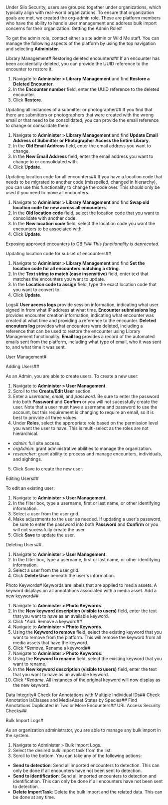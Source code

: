 Under Silo Security, users are grouped together under organizations, which typically align with real-world organizations. To ensure that organization goals are met, we created the org-admin role. These are platform members who have the ability to handle user management and address bulk import concerns for their organization.
Getting the Admin Role#

To get the admin role, contact either a site admin or Wild Me staff. You can manage the following aspects of the platform by using the top navigation and selecting **Administer**.

Library Management#
Restoring deleted encounters##
If an encounter has been accidentally deleted, you can provide the UUID reference to the encounter to restore it.
1. Navigate to **Administer > Library Management** and find **Restore a Deleted Encounter**.
2. In the **Encounter number** field, enter the UUID reference to the deleted encounter.
3. Click **Restore**.

Updating all instances of a submitter or photographer##
If you find that there are submitters or photographers that were created with the wrong email or that need to be consolidated, you can provide the email reference to change or consolidate them.
1. Navigate to **Administer > Library Management** and find **Update Email Address of Submitter or Photographer Access the Entire Library**.
2. In the **Old Email Address** field, enter the email address you want to change.
3. In the **New Email Address** field, enter the email address you want to change to or consolidated with.
4. Click **Update**.

Updating location code for all encounters##
If you have a location code that needs to be migrated to another code (misspelled, changed in hierarchy), you can use this functionality to change the code over. This should only be used if you need to move all encounters.
1. Navigate to **Administer > Library Management** and find **Swap old location code for new across all encounters**.
2. In the **Old location code** field, select the location code that you want to consolidate with another code.
3. In the **New location code** field, select the location code you want the encounters to be associated with.
4. Click **Update**.

Exposing approved encounters to GBIF##
*This functionality is deprecated.*

Updating location code for subset of encounters##
1. Navigate to **Administer > Library Management** and find **Set the location code for all encounters matching a string**.
2. In the **Text string to match (case insensitive)** field, enter text that matches the encounters you want to update.
3. In the **Location code to assign** field, type the exact location code that you want to convert to.
4. Click **Update**.

Logs#
**User access logs** provide session information, indicating what user signed in from what IP address at what time.
**Encounter submissions log** provides encounter creation information, indicating what encounter was created at what time and providing a reference to the encounter.
**Deleted encouters log** provides what encounters were deleted, including a reference that can be used  to restore the encounter using Library Management functionality.
**Email log** provides a record of the automated emails sent from the platform, including what type of email, who it was sent to, and what time it was sent.

User Management#

Adding Users##

As an Admin, you are able to create users. To create a new user:

1. Navigate to **Administer > User Management**.
2. Scroll to the **Create/Edit User** section.
3. Enter a *username*, *email*, and *password*. Be sure to enter the password into both **Password** and **Confirm** or you will not sucessfully create the user.
Note that a user must have a username and password to use the account, but this requirement is changing to require an email, so it is best to provide all three values.
4. Under **Roles**, select the appropriate role based on the permission level you want the user to have. This is multi-select as the roles are not hierarchical.
  * *admin*: full site access.
  * *orgAdmin*: grant administrative abilities to manage the organization.
  * *researcher*: grant ability to process and manage encounters, individuals, and sightings.
5. Click Save to create the new user.

Editing Users##

To edit an existing user:
1. Navigate to **Administer > User Management**.
2. In the filter box, type a username, first or last name, or other identifying information.
3. Select a user from the user grid.
4. Make adjustments to the user as needed. If updating a user's password, be sure to enter the password into both **Password** and **Confirm** or you will not sucessfully create the user.
5. Click **Save** to update the user.

Deleting Users##

1. Navigate to **Administer > User Management**.
2. In the filter box, type a username, first or last name, or other identifying information.
3. Select a user from the user grid.
4. Click **Delete User** beneath the user's information.

Photo Keywords#
Keywords are labels that are applied to media assets. A keyword displays on all annotations associated with a media asset.
Add a new keyword##
1. Navigate to **Administer > Photo Keywords**.
2. In the **New keyword description (visible to users)** field, enter the text that you want to have as an available keyword.
3. Click **Add*.
Remove a keyword##
1. Navigate to **Administer > Photo Keywords**.
2. Using the **Keyword to remove** field, select the existing keyword that you want to remove from the platform. This will remove the keyword from all media assets that have the keyword.
3. Click **Remove*.
Rename a keyword##
1. Navigate to **Administer > Photo Keywords**.
2. Using the **Keyword to rename** field, select the existing keyword that you want to rename.
2. In the **New keyword description (visible to users)** field, enter the text that you want to have as an available keyword.
3. Click **Rename*. All instances of the original keyword will now display as the new keyword.

Data Integrity#
Check for Annotations with Multiple Individual IDs##
Check Annotation iaClasses and MediaAsset States by Species##
Find Annotations Duplicated in Two or More Encounters##
URL Access Security Checks##

Bulk Import Logs#

As an organization administrator, you are able to manage any bulk import in the system.

1. Navigate to Administer > Bulk Import Logs.
2. Select the desired bulk import task from the list.
3.  Scroll to the bottom. You can take any of the following actions:
  * **Send to detection**: Send all imported encounters to detection. This can only be done if all encounters have not been sent to detection.
  * **Send to identification**: Send all imported encounters to detection and identification. This can only be done if all encounters have not been sent to detection.
  * **Delete ImportTask**: Delete the bulk import and the related data. This can be done at any time.
